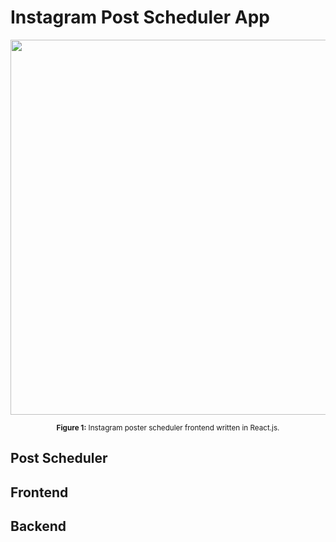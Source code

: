 # Instagram Post Scheduler App


<p align="center">
  <img src="poster-scheduler/media/instagram-poster-scheduler-app-recording-compressed.gif" width="600">
</p>

<p align="center">
    <sup><strong>Figure 1:</strong> Instagram poster scheduler frontend written in React.js.</sup>
</p>



## Post Scheduler

## Frontend

## Backend
